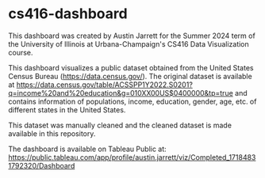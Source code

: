 # cs416-dashboard

This dashboard was created by Austin Jarrett for the Summer 2024 term of the University of Illinois at Urbana-Champaign's CS416 Data Visualization course. 

This dashboard visualizes a public dataset obtained from the United States Census Bureau (https://data.census.gov/).  The original dataset is available at https://data.census.gov/table/ACSSPP1Y2022.S0201?q=income%20and%20education&g=010XX00US$0400000&tp=true and contains information of populations, income, education, gender, age, etc. of different states in the United States.

This dataset was manually cleaned and the cleaned dataset is made available in this repository.

The dashboard is available on Tableau Public at: https://public.tableau.com/app/profile/austin.jarrett/viz/Completed_17184831792320/Dashboard

